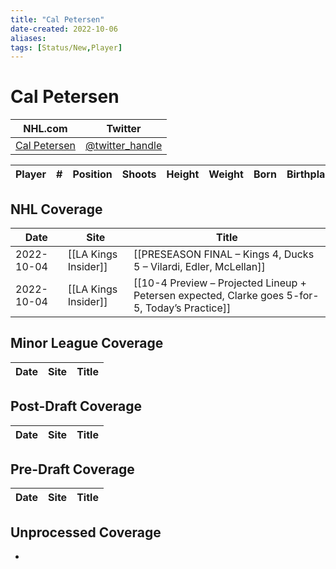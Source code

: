 ```yaml
---
title: "Cal Petersen"
date-created: 2022-10-06
aliases: 
tags: [Status/New,Player]
---
```


# Cal Petersen

NHL.com | Twitter
-|-
[Cal Petersen]() | [@twitter_handle](https://twitter.com/)

Player | \# | Position | Shoots | Height | Weight | Born | Birthplace | Draft 
---|---|---|---|---|---|---|---|---


## NHL  Coverage
Date | Site |  Title
---|---|---
2022-10-04   | [[LA Kings Insider]]  | [[PRESEASON FINAL – Kings 4, Ducks 5 – Vilardi, Edler, McLellan]]
 2022-10-04   | [[LA Kings Insider]]  | [[10-4 Preview – Projected Lineup + Petersen expected, Clarke goes 5-for-5, Today’s Practice]]



## Minor League Coverage
Date | Site |  Title
---|---|---



## Post-Draft Coverage
Date | Site |  Title
---|---|---



## Pre-Draft Coverage
Date | Site |  Title
---|---|---


## Unprocessed Coverage
- 
